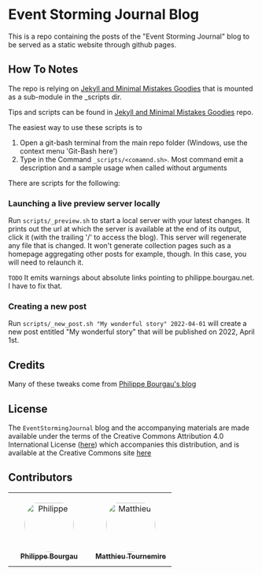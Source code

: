 # Event Storming Journal Blog

This is a repo containing the posts of the "Event Storming Journal" blog to be served as a static website through github pages.

## How To Notes

The repo is relying on [Jekyll and Minimal Mistakes Goodies](https://github.com/philou/jekyll-minimal-mistakes-goodies) that is mounted as a sub-module in the _scripts dir.

Tips and scripts can be found in [Jekyll and Minimal Mistakes Goodies](https://github.com/philou/jekyll-minimal-mistakes-goodies) repo.

The easiest way to use these scripts is to

1. Open a git-bash terminal from the main repo folder (Windows, use the context menu 'Git-Bash here')
2. Type in the Command `_scripts/<comamnd.sh>`. Most command emit a description and a sample usage when called without arguments

There are scripts for the following:

### Launching a live preview server locally

Run `scripts/_preview.sh` to start a local server with your latest changes. It prints out the url at which the server is available at the end of its output, click it (with the trailing '/' to access the blog). This server will regenerate any file that is changed. It won't generate collection pages such as a homepage aggregating other posts for example, though. In this case, you will need to relaunch it.

`TODO` It emits warnings about absolute links pointing to philippe.bourgau.net. I have to fix that.

### Creating a new post

Run `scripts/_new_post.sh "My wonderful story" 2022-04-01` will create a new post entitled "My wonderful story" that will be published on 2022, April 1st.

## Credits

Many of these tweaks come from [Philippe Bourgau's blog](https://github.com/philou/philou.github.com)

## License

The `EventStormingJournal` blog and the accompanying materials are made available
under the terms of the Creative Commons Attribution 4.0 International License ([here](LICENSE.txt)) which accompanies this
distribution, and is available at the Creative Commons site [here](https://creativecommons.org/licenses/by/4.0/)

## Contributors

<table>
<tr>
    <td align="center" style="word-wrap: break-word; width: 150.0; height: 150.0">
        <a href=https://github.com/philou>
            <img src=https://avatars.githubusercontent.com/u/23983?v=4 width="100;"  style="border-radius:50%;align-items:center;justify-content:center;overflow:hidden;padding-top:10px" alt=Philippe Bourgau/>
            <br />
            <sub style="font-size:14px"><b>Philippe Bourgau</b></sub>
        </a>
    </td>
    <td align="center" style="word-wrap: break-word; width: 150.0; height: 150.0">
        <a href=https://github.com/mattrussa>
            <img src=https://avatars.githubusercontent.com/u/7303247?v=4 width="100;"  style="border-radius:50%;align-items:center;justify-content:center;overflow:hidden;padding-top:10px" alt=Matthieu Tournemire/>
            <br />
            <sub style="font-size:14px"><b>Matthieu Tournemire</b></sub>
        </a>
    </td>
</tr>
</table>
